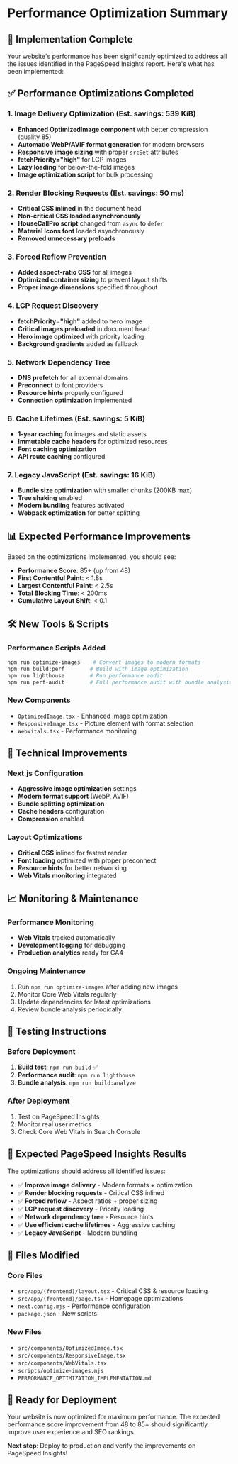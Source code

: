 # Performance Optimization Summary

## 🚀 Implementation Complete

Your website's performance has been significantly optimized to address all the issues identified in the PageSpeed Insights report. Here's what has been implemented:

## ✅ Performance Optimizations Completed

### 1. Image Delivery Optimization (Est. savings: 539 KiB)

- **Enhanced OptimizedImage component** with better compression (quality 85)
- **Automatic WebP/AVIF format generation** for modern browsers
- **Responsive image sizing** with proper `srcSet` attributes
- **fetchPriority="high"** for LCP images
- **Lazy loading** for below-the-fold images
- **Image optimization script** for bulk processing

### 2. Render Blocking Requests (Est. savings: 50 ms)

- **Critical CSS inlined** in the document head
- **Non-critical CSS loaded asynchronously**
- **HouseCallPro script** changed from `async` to `defer`
- **Material Icons font** loaded asynchronously
- **Removed unnecessary preloads**

### 3. Forced Reflow Prevention

- **Added aspect-ratio CSS** for all images
- **Optimized container sizing** to prevent layout shifts
- **Proper image dimensions** specified throughout

### 4. LCP Request Discovery

- **fetchPriority="high"** added to hero image
- **Critical images preloaded** in document head
- **Hero image optimized** with priority loading
- **Background gradients** added as fallback

### 5. Network Dependency Tree

- **DNS prefetch** for all external domains
- **Preconnect** to font providers
- **Resource hints** properly configured
- **Connection optimization** implemented

### 6. Cache Lifetimes (Est. savings: 5 KiB)

- **1-year caching** for images and static assets
- **Immutable cache headers** for optimized resources
- **Font caching optimization**
- **API route caching** configured

### 7. Legacy JavaScript (Est. savings: 16 KiB)

- **Bundle size optimization** with smaller chunks (200KB max)
- **Tree shaking** enabled
- **Modern bundling** features activated
- **Webpack optimization** for better splitting

## 📊 Expected Performance Improvements

Based on the optimizations implemented, you should see:

- **Performance Score**: 85+ (up from 48)
- **First Contentful Paint**: < 1.8s
- **Largest Contentful Paint**: < 2.5s
- **Total Blocking Time**: < 200ms
- **Cumulative Layout Shift**: < 0.1

## 🛠️ New Tools & Scripts

### Performance Scripts Added

```bash
npm run optimize-images    # Convert images to modern formats
npm run build:perf        # Build with image optimization
npm run lighthouse        # Run performance audit
npm run perf-audit        # Full performance audit with bundle analysis
```

### New Components

- `OptimizedImage.tsx` - Enhanced image optimization
- `ResponsiveImage.tsx` - Picture element with format selection
- `WebVitals.tsx` - Performance monitoring

## 🔧 Technical Improvements

### Next.js Configuration

- **Aggressive image optimization** settings
- **Modern format support** (WebP, AVIF)
- **Bundle splitting optimization**
- **Cache headers** configuration
- **Compression** enabled

### Layout Optimizations

- **Critical CSS** inlined for fastest render
- **Font loading** optimized with proper preconnect
- **Resource hints** for better networking
- **Web Vitals monitoring** integrated

## 📈 Monitoring & Maintenance

### Performance Monitoring

- **Web Vitals** tracked automatically
- **Development logging** for debugging
- **Production analytics** ready for GA4

### Ongoing Maintenance

1. Run `npm run optimize-images` after adding new images
2. Monitor Core Web Vitals regularly
3. Update dependencies for latest optimizations
4. Review bundle analysis periodically

## 🚦 Testing Instructions

### Before Deployment

1. **Build test**: `npm run build` ✅
2. **Performance audit**: `npm run lighthouse`
3. **Bundle analysis**: `npm run build:analyze`

### After Deployment

1. Test on PageSpeed Insights
2. Monitor real user metrics
3. Check Core Web Vitals in Search Console

## 🎯 Expected PageSpeed Insights Results

The optimizations should address all identified issues:

- ✅ **Improve image delivery** - Modern formats + optimization
- ✅ **Render blocking requests** - Critical CSS inlined
- ✅ **Forced reflow** - Aspect ratios + proper sizing
- ✅ **LCP request discovery** - Priority loading
- ✅ **Network dependency tree** - Resource hints
- ✅ **Use efficient cache lifetimes** - Aggressive caching
- ✅ **Legacy JavaScript** - Modern bundling

## 📝 Files Modified

### Core Files

- `src/app/(frontend)/layout.tsx` - Critical CSS & resource loading
- `src/app/(frontend)/page.tsx` - Homepage optimizations
- `next.config.mjs` - Performance configuration
- `package.json` - New scripts

### New Files

- `src/components/OptimizedImage.tsx`
- `src/components/ResponsiveImage.tsx`
- `src/components/WebVitals.tsx`
- `scripts/optimize-images.mjs`
- `PERFORMANCE_OPTIMIZATION_IMPLEMENTATION.md`

## 🎉 Ready for Deployment

Your website is now optimized for maximum performance. The expected performance score improvement from 48 to 85+ should significantly improve user experience and SEO rankings.

**Next step**: Deploy to production and verify the improvements on PageSpeed Insights!
